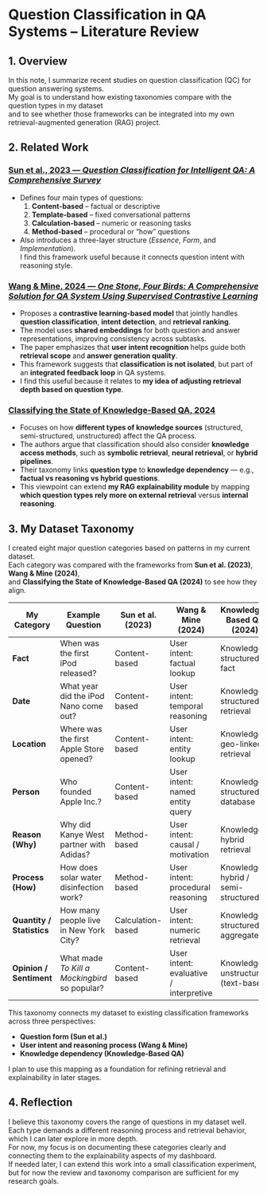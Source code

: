 # Question Classification in QA Systems – Literature Review

## 1. Overview
In this note, I summarize recent studies on question classification (QC) for question answering systems.  
My goal is to understand how existing taxonomies compare with the question types in my dataset  
and to see whether those frameworks can be integrated into my own retrieval-augmented generation (RAG) project.


## 2. Related Work

### [Sun et al., 2023 — *Question Classification for Intelligent QA: A Comprehensive Survey*](https://www.mdpi.com/2220-9964/12/10/415)
- Defines four main types of questions:
  1. **Content-based** – factual or descriptive  
  2. **Template-based** – fixed conversational patterns  
  3. **Calculation-based** – numeric or reasoning tasks  
  4. **Method-based** – procedural or “how” questions  
- Also introduces a three-layer structure (*Essence*, *Form*, and *Implementation*).  
  I find this framework useful because it connects question intent with reasoning style.

### [Wang & Mine, 2024 — *One Stone, Four Birds: A Comprehensive Solution for QA System Using Supervised Contrastive Learning*](https://arxiv.org/abs/2407.09011)
- Proposes a **contrastive learning-based model** that jointly handles **question classification**, **intent detection**, and **retrieval ranking**.  
- The model uses **shared embeddings** for both question and answer representations, improving consistency across subtasks.  
- The paper emphasizes that **user intent recognition** helps guide both **retrieval scope** and **answer generation quality**.  
- This framework suggests that **classification is not isolated**, but part of an **integrated feedback loop** in QA systems.  
- I find this useful because it relates to **my idea of adjusting retrieval depth based on question type**.  

### [Classifying the State of Knowledge-Based QA, 2024](https://www.tandfonline.com/doi/full/10.1080/1206212X.2024.2426512)
- Focuses on how **different types of knowledge sources** (structured, semi-structured, unstructured) affect the QA process.  
- The authors argue that classification should also consider **knowledge access methods**, such as **symbolic retrieval**, **neural retrieval**, or **hybrid pipelines**.  
- Their taxonomy links **question type** to **knowledge dependency** — e.g., **factual vs reasoning vs hybrid questions**.  
- This viewpoint can extend **my RAG explainability module** by mapping **which question types rely more on external retrieval** versus **internal reasoning**.  


## 3. My Dataset Taxonomy

I created eight major question categories based on patterns in my current dataset.  
Each category was compared with the frameworks from **Sun et al. (2023)**, **Wang & Mine (2024)**,  
and **Classifying the State of Knowledge-Based QA (2024)** to see how they align.

| My Category | Example Question | Sun et al. (2023) | Wang & Mine (2024) | Knowledge-Based QA (2024) | Notes |
|--------------|------------------|------------------|------------------|------------------|--------|
| **Fact** | When was the first iPod released? | Content-based | User intent: factual lookup | Knowledge: structured fact | Direct factual question |
| **Date** | What year did the iPod Nano come out? | Content-based | User intent: temporal reasoning | Knowledge: structured + retrieval | Requires temporal reasoning |
| **Location** | Where was the first Apple Store opened? | Content-based | User intent: entity lookup | Knowledge: geo-linked retrieval | Spatial entity |
| **Person** | Who founded Apple Inc.? | Content-based | User intent: named entity query | Knowledge: structured database | Entity-based |
| **Reason (Why)** | Why did Kanye West partner with Adidas? | Method-based | User intent: causal / motivation | Knowledge: hybrid retrieval | Causal explanation |
| **Process (How)** | How does solar water disinfection work? | Method-based | User intent: procedural reasoning | Knowledge: hybrid / semi-structured | Step-by-step reasoning |
| **Quantity / Statistics** | How many people live in New York City? | Calculation-based | User intent: numeric retrieval | Knowledge: structured + aggregate | Numeric or statistical |
| **Opinion / Sentiment** | What made *To Kill a Mockingbird* so popular? | Content-based | User intent: evaluative / interpretive | Knowledge: unstructured (text-based) | Evaluative or interpretive |


This taxonomy connects my dataset to existing classification frameworks across three perspectives:  
- **Question form (Sun et al.)**  
- **User intent and reasoning process (Wang & Mine)**  
- **Knowledge dependency (Knowledge-Based QA)**  

I plan to use this mapping as a foundation for refining retrieval and explainability in later stages.



## 4. Reflection
I believe this taxonomy covers the range of questions in my dataset well.  
Each type demands a different reasoning process and retrieval behavior, which I can later explore in more depth.  
For now, my focus is on documenting these categories clearly and connecting them to the explainability aspects of my dashboard.  
If needed later, I can extend this work into a small classification experiment,  
but for now the review and taxonomy comparison are sufficient for my research goals.
